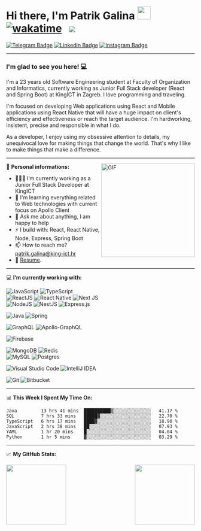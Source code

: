 # Hi there, I'm Patrik Galina <img src="https://media.giphy.com/media/hvRJCLFzcasrR4ia7z/giphy.gif" height="35px"> &nbsp; [![wakatime](https://wakatime.com/badge/github/pgalina98/SyncContributionRepo.svg)](https://wakatime.com/badge/github/pgalina98/SyncContributionRepo) &nbsp; ![](https://visitor-badge.glitch.me/badge?page_id=pgalina98.pgalina98)

[![Telegram Badge](https://img.shields.io/badge/-Telegram-0088cc?style=flat-square&logo=Telegram&logoColor=white)](https://t.me/pgalina98)
[![Linkedin Badge](https://img.shields.io/badge/-LinkedIn-0e76a8?style=flat-square&logo=Linkedin&logoColor=white)](https://www.linkedin.com/in/patrik-galina-9b15451b4/)
[![Instagram Badge](https://img.shields.io/badge/-Instagram-e4405f?style=flat-square&logo=Instagram&logoColor=white)](https://www.instagram.com/patrik.galina/)

<hr/>

### I'm glad to see you here! 💻 

I'm a 23 years old Software Engineering student at Faculty of Organization and Informatics, currently working as Junior Full Stack developer (React and Spring Boot) at KingICT in Zagreb. I love programming and traveling.

I'm focused on developing Web applications using React and Mobile applications using React Native that will have a huge impact on client's efficiency and effectiveness or reach the target audience. I'm hardworking, insistent, precise and responsible in what I do.

As a developer, I enjoy using my obsessive attention to details, my unequivocal love for making things that change the world. That's why I like to make things that make a difference.

<hr/>

<img align="right" alt="GIF" src="https://cdn.dribbble.com/users/3281732/screenshots/6552930/ef066617-ce4e-45c9-ae22-1af21711119c.jpeg?compress=1&resize=450x338&vertical=top" height="250" />

🧑 **Personal informations:**

- 👨🏻‍💻 I’m currently working as a Junior Full Stack Developer at KingICT
- 🚀 I'm learning everything related to Web technologies with current focus on Apollo Client
- 💬 Ask me about anything, I am happy to help
- ⚡ I build with: React, React Native, Node, Express, Spring Boot
- 📫 How to reach me? patrik.galina@king-ict.hr
- 📝 [Resume](https://drive.google.com/file/d/1bhGJx7KULIOOSKgGc0vT2GlU2GDc90ho/view?usp=sharing).

<hr/>

💻 **I’m currently working with:**

![JavaScript](https://img.shields.io/badge/javascript-%23323330.svg?style==flat-square&logo=javascript&logoColor=%23F7DF1E)
![TypeScript](https://img.shields.io/badge/typescript-%23007ACC.svg?style==flat-square&logo=typescript&logoColor=white) <br/>
![ReactJS](https://img.shields.io/badge/react-%2320232a.svg?style==flat-square&logo=react&logoColor=%2361DAFB)
![React Native](https://img.shields.io/badge/react_native-%2320232a.svg?style==flat-square&logo=react&logoColor=%2361DAFB)
![Next JS](https://img.shields.io/badge/Next-black?style==flat-square&logo=next.js&logoColor=white) <br/>
![NodeJS](https://img.shields.io/badge/node.js-6DA55F?style==flat-square&logo=node.js&logoColor=white)
![NestJS](https://img.shields.io/badge/nestjs-%23E0234E.svg?style==flat-square&logo=nestjs&logoColor=white)
![Express.js](https://img.shields.io/badge/express.js-%23404d59.svg?style==flat-square&logo=express&logoColor=%2361DAFB)

![Java](https://img.shields.io/badge/java-%23ED8B00.svg?style==flat-square&logo=java&logoColor=white)
![Spring](https://img.shields.io/badge/spring-%236DB33F.svg?style==flat-square&logo=spring&logoColor=white)

![GraphQL](https://img.shields.io/badge/-GraphQL-E10098?style==flat-square&logo=graphql&logoColor=white)
![Apollo-GraphQL](https://img.shields.io/badge/-ApolloGraphQL-311C87?style==flat-square&logo=apollo-graphql)

![Firebase](https://img.shields.io/badge/firebase-%23039BE5.svg??style==flat-square&logo=firebase)

![MongoDB](https://img.shields.io/badge/MongoDB-%234ea94b.svg?style==flat-square&logo=mongodb&logoColor=white)
![Redis](https://img.shields.io/badge/redis-%23DD0031.svg?style==flat-square&logo=redis&logoColor=white) <br/>
![MySQL](https://img.shields.io/badge/mysql-%2300f.svg?style==flat-square&logo=mysql&logoColor=white)
![Postgres](https://img.shields.io/badge/postgres-%23316192.svg?style==flat-square&logo=postgresql&logoColor=white)

![Visual Studio Code](https://img.shields.io/badge/VisualStudioCode-0078d7.svg?style==flat-square&logo=visual-studio-code&logoColor=white)
![IntelliJ IDEA](https://img.shields.io/badge/IntelliJIDEA-000000.svg?style==flat-square&logo=intellij-idea&logoColor=white)

![Git](https://img.shields.io/badge/git-%23F05033.svg?style==flat-square&logo=git&logoColor=white)
![Bitbucket](https://img.shields.io/badge/bitbucket-%230047B3.svg?style==flat-square&logo=bitbucket&logoColor=white)

<hr/>

📊 **This Week I Spent My Time On:**
<!--START_SECTION:waka-->

```text
Java         13 hrs 41 mins  ██████████▒░░░░░░░░░░░░░░   41.17 %
SQL          7 hrs 33 mins   █████▓░░░░░░░░░░░░░░░░░░░   22.70 %
TypeScript   6 hrs 17 mins   ████▓░░░░░░░░░░░░░░░░░░░░   18.90 %
JavaScript   2 hrs 38 mins   ██░░░░░░░░░░░░░░░░░░░░░░░   07.93 %
YAML         1 hr 20 mins    █░░░░░░░░░░░░░░░░░░░░░░░░   04.04 %
Python       1 hr 5 mins     ▓░░░░░░░░░░░░░░░░░░░░░░░░   03.29 %
```

<!--END_SECTION:waka-->

<hr/>

📈 **My GitHub Stats:**

<p float="left">
  <img height="160em" src="https://github-readme-stats.vercel.app/api?username=pgalina98&show_icons=true&hide_border=true&&count_private=true&include_all_commits=true" />
  <img align="right" height="160em" src="https://github-readme-streak-stats.herokuapp.com/?user=pgalina98&" />
</p>
